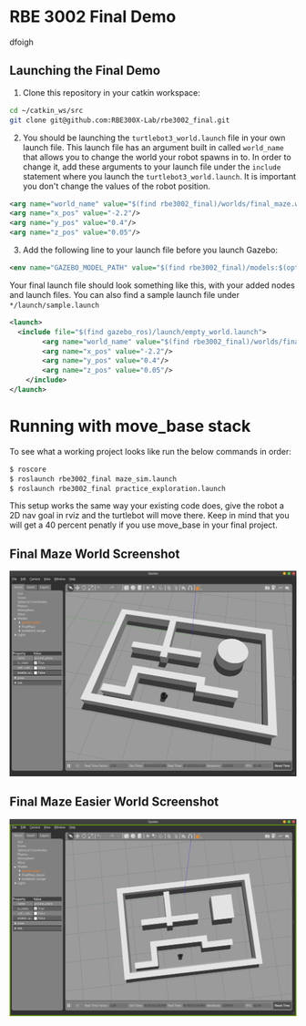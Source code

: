 # RBE 3002 Final Demo
dfoigh
## Launching the Final Demo
1. Clone this repository in your catkin workspace:

``` bash
cd ~/catkin_ws/src
git clone git@github.com:RBE300X-Lab/rbe3002_final.git
```

2. You should be launching the `turtlebot3_world.launch` file in your own launch file. This launch file has an argument built in called `world_name` that allows you to change the world your robot spawns in to. In order to change it, add these arguments to your launch file under the `include` statement where you launch the `turtlebot3_world.launch`. It is important you don't change the values of the robot position.
```xml
<arg name="world_name" value="$(find rbe3002_final)/worlds/final_maze.world"/>
<arg name="x_pos" value="-2.2"/>
<arg name="y_pos" value="0.4"/>
<arg name="z_pos" value="0.05"/>
```
3. Add the following line to your launch file before you launch Gazebo:
``` xml
<env name="GAZEBO_MODEL_PATH" value="$(find rbe3002_final)/models:$(optenv GAZEBO_MODEL_PATH"/>
```

Your final launch file should look something like this, with your added nodes and launch files. You can also find a sample launch file under `*/launch/sample.launch`
``` xml
<launch>
  <include file="$(find gazebo_ros)/launch/empty_world.launch">
        <arg name="world_name" value="$(find rbe3002_final)/worlds/final_maze.world"/>
        <arg name="x_pos" value="-2.2"/>
        <arg name="y_pos" value="0.4"/>
        <arg name="z_pos" value="0.05"/>
    </include>
</launch>
```

# Running with move_base stack
To see what a working project looks like run the below commands in order:
```bash
$ roscore
$ roslaunch rbe3002_final maze_sim.launch
$ roslaunch rbe3002_final practice_exploration.launch
```
This setup works the same way your existing code does, give the robot a 2D nav goal in rviz and the turtlebot will move there. Keep in mind that you will get a 40 percent penatly if you use move_base in your final project.

## Final Maze World Screenshot
<img src="models/FinalMaze/Final_Maze.png" alt="Final Maze" width="800"/>

## Final Maze Easier World Screenshot
<img src="models/FinalMaze_Easier/Final_Maze_Easier.png" alt="Final Maze Easier" width="800"/>
